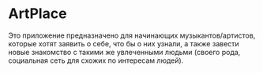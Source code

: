 # ArtPlace

Это приложение предназначено для начинающих музыкантов/артистов, которые хотят заявить о себе, что бы о них узнали, а также завести новые знакомство с такими же увлеченными людьми (своего рода, социальная сеть для схожих по интересам людей).  
